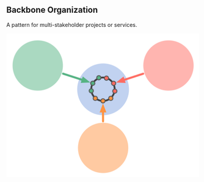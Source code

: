 ## Backbone Organization

A pattern for multi-stakeholder projects or services.

![inline,fit](img/structural-patterns/backbone-organization.png)


